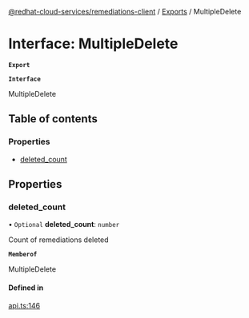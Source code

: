 [@redhat-cloud-services/remediations-client](../README.md) / [Exports](../modules.md) / MultipleDelete

# Interface: MultipleDelete

**`Export`**

**`Interface`**

MultipleDelete

## Table of contents

### Properties

- [deleted\_count](MultipleDelete.md#deleted_count)

## Properties

### deleted\_count

• `Optional` **deleted\_count**: `number`

Count of remediations deleted

**`Memberof`**

MultipleDelete

#### Defined in

[api.ts:146](https://github.com/RedHatInsights/javascript-clients/blob/master/packages/remediations/api.ts#L146)
